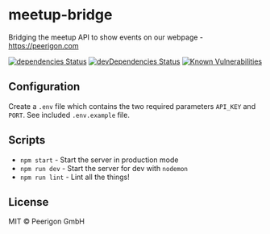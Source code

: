 # meetup-bridge
Bridging the meetup API to show events on our webpage - https://peerigon.com

[![dependencies Status](https://david-dm.org/peerigon/meetup-bridge/status.svg)](https://david-dm.org/peerigon/meetup-bridge) [![devDependencies Status](https://david-dm.org/peerigon/meetup-bridge/dev-status.svg)](https://david-dm.org/peerigon/meetup-bridge?type=dev) [![Known Vulnerabilities](https://snyk.io/test/github/peerigon/meetup-bridge/badge.svg)](https://snyk.io/test/github/peerigon/meetup-bridge)

## Configuration

Create a `.env` file which contains the two required parameters `API_KEY` and `PORT`. See included `.env.example` file.

## Scripts

- `npm start` - Start the server in production mode
- `npm run dev` - Start the server for dev with `nodemon`
- `npm run lint` - Lint all the things!

## License

MIT © Peerigon GmbH

